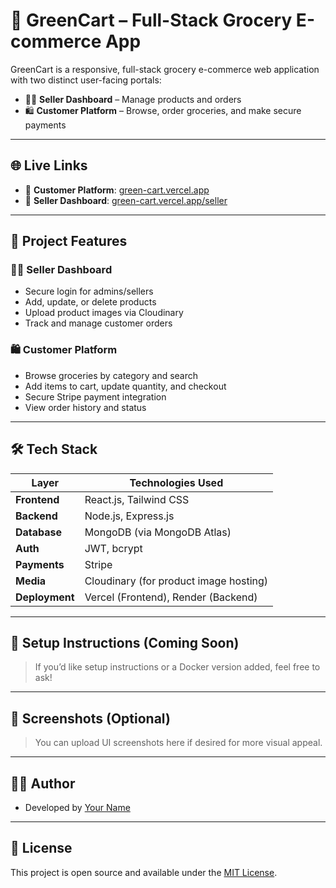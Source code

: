 # 🛒 GreenCart – Full-Stack Grocery E-commerce App

GreenCart is a responsive, full-stack grocery e-commerce web application with two distinct user-facing portals:

- 🧑‍💼 **Seller Dashboard** – Manage products and orders
- 🛍️ **Customer Platform** – Browse, order groceries, and make secure payments

---

## 🌐 Live Links

- 🔗 **Customer Platform**: [green-cart.vercel.app](https://green-cart-m1zj-git-main-imshks-projects.vercel.app/)
- 🔗 **Seller Dashboard**: [green-cart.vercel.app/seller](https://green-cart-m1zj-git-main-imshks-projects.vercel.app/seller)

---

## 📌 Project Features

### 🧑‍💼 Seller Dashboard
- Secure login for admins/sellers
- Add, update, or delete products
- Upload product images via Cloudinary
- Track and manage customer orders

### 🛍️ Customer Platform
- Browse groceries by category and search
- Add items to cart, update quantity, and checkout
- Secure Stripe payment integration
- View order history and status

---

## 🛠 Tech Stack

| Layer        | Technologies Used                                 |
|--------------|----------------------------------------------------|
| **Frontend** | React.js, Tailwind CSS                            |
| **Backend**  | Node.js, Express.js                               |
| **Database** | MongoDB (via MongoDB Atlas)                       |
| **Auth**     | JWT, bcrypt                                        |
| **Payments** | Stripe                                             |
| **Media**    | Cloudinary (for product image hosting)            |
| **Deployment** | Vercel (Frontend), Render (Backend)            |

---

## 🚀 Setup Instructions (Coming Soon)

> If you’d like setup instructions or a Docker version added, feel free to ask!

---

## 📸 Screenshots (Optional)

> You can upload UI screenshots here if desired for more visual appeal.

---

## 👨‍💻 Author

- Developed by [Your Name](https://github.com/yourusername)

---

## 📄 License

This project is open source and available under the [MIT License](LICENSE).

